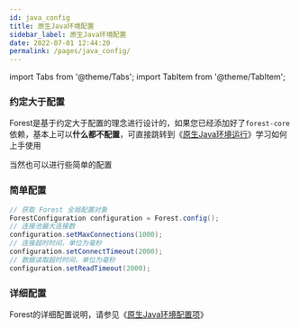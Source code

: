 ```yaml
---
id: java_config
title: 原生Java环境配置
sidebar_label: 原生Java环境配置
date: 2022-07-01 12:44:20
permalink: /pages/java_config/
---
```


import Tabs from '@theme/Tabs';
import TabItem from '@theme/TabItem';


### 约定大于配置

Forest是基于约定大于配置的理念进行设计的，如果您已经添加好了`forest-core`依赖，基本上可以<b>什么都不配置</b>，可直接跳转到《[原生Java环境运行](docs/1.5.x文档/020.入门/010.java_usage.md)》学习如何上手使用

当然也可以进行些简单的配置

### 简单配置

```java
// 获取 Forest 全局配置对象
ForestConfiguration configuration = Forest.config();
// 连接池最大连接数
configuration.setMaxConnections(1000);
// 连接超时时间，单位为毫秒
configuration.setConnectTimeout(2000);
// 数据读取超时时间，单位为毫秒
configuration.setReadTimeout(2000);
```

### 详细配置

Forest的详细配置说明，请参见《[原生Java环境配置项](config/non_spring_boot_config)》
